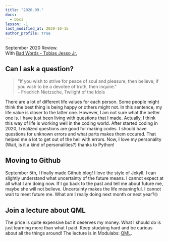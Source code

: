 ```yaml
---
title: "2020.09."
docs:
  - Docs
lesson: -1
last_modified_at: 2020-10-15
author_profile: true
---
```


September 2020 Review.<br/>
With [Bad Words - Tobias Jesso Jr.](https://youtu.be/ck0nthkUdCo)

## Can I ask a question?

> "If you wish to strive for peace of soul and pleasure, then believe; if you wish to be a devotee of truth, then inquire."<br/>- Friedrich Nietzsche, Twilight of the Idols

There are a lot of different life values for each person.
Some people might think the best thing is being happy or others might not.
In this sentence, my life value is closer to the latter one.
However, I am not sure what the better one is.
I have just been living with questions that I made.
Actually, I think this way of life is working well in the coding world.
After started coding in 2020, I realized questions are good for making codes.
I should have questions for unknown errors and what parts makes them occured.
That helped me a lot to get out of the hell with errors.
Now, I love my personality (Wait, is it a kind of personalities?) thanks to Python!

## Moving to Github

September 5th, I finally made Github blog! I love the style of Jekyll.
I can slightly understand what uncertainty of the future means.
I cannot expect at all what I am doing now.
If I go back to the past and tell me about future me, maybe she will not believe.
Uncertainty makes the life meaningful.
I cannot wait to meet future me.
What am I really doing next month or next year?🙄

## Join a lecture about QML

The price is quite expensive but it deserves my money.
What I should do is just learning more than what I paid.
Keep studying hard and be curious about all the things around!
The lecture is in Modulabs: [QML](https://home.modulabs.co.kr/product/13th-tfq-qml/).
